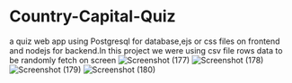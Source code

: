 # Country-Capital-Quiz
a quiz web app using Postgresql for database,ejs or css files on frontend and nodejs for backend.In this project we were using csv file rows data to be randomly fetch on screen
![Screenshot (177)](https://github.com/Deepikabhatt16/Country-Capital-Quiz/assets/114798298/54ae09de-d36a-462f-8be0-aa5f571ae021)
![Screenshot (178)](https://github.com/Deepikabhatt16/Country-Capital-Quiz/assets/114798298/d861e477-6501-493a-a5b3-3513d6178722)
![Screenshot (179)](https://github.com/Deepikabhatt16/Country-Capital-Quiz/assets/114798298/b5e7fac1-5071-4fd9-9d7e-9981d604fab2)
![Screenshot (180)](https://github.com/Deepikabhatt16/Country-Capital-Quiz/assets/114798298/074b7337-9394-45ab-a37c-0715f429787d)
